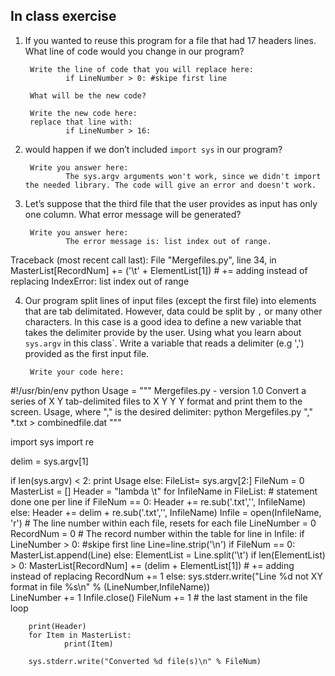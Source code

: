 ## In class exercise

1. If you wanted to reuse this program for a file that had 17 headers lines. What line of code
would you change in our program?

        Write the line of code that you will replace here:
                if LineNumber > 0: #skipe first line

        What will be the new code?

        Write the new code here:
        replace that line with:
                if LineNumber > 16:

2. would happen if we don’t included `import sys` in our program?

        Write you answer here:
                The sys.argv arguments won't work, since we didn't import the needed library. The code will give an error and doesn't work.

3. Let’s suppose that the third file that the user provides as input
has only one column. What error message will be generated?

        Write you answer here:
                The error message is: list index out of range.
  Traceback (most recent call last):
  File "Mergefiles.py", line 34, in <module>
    MasterList[RecordNum] += ('\t' + ElementList[1]) # += adding instead of replacing
IndexError: list index out of range

4. Our program split lines of input files (except the first file) into elements
that are tab delimitated. However, data could be split by `,` or many other
characters. In this case is a good idea to define a new variable that takes the delimiter
provide by the user. Using what you learn about `sys.argv` in this class`.
Write a variable that reads a delimiter (e.g ',') provided as the first input file.

        Write your code here:
        
#!/usr/bin/env python
Usage = """
Mergefiles.py - version 1.0
Convert a series of X Y tab-delimited files
to X Y Y Y format and print them to the screen.
Usage, where "," is the desired delimiter:
        python Mergefiles.py "," *.txt > combinedfile.dat
"""

import sys
import re

delim = sys.argv[1]

if len(sys.argv) < 2:
        print Usage
else:
        FileList= sys.argv[2:]
        FileNum = 0
        MasterList = []
        Header = "lambda \t"
        for InfileName in FileList: # statement done one per line
                if FileNum == 0:
                        Header += re.sub('.txt','', InfileName)
                else:
                        Header += delim + re.sub('.txt','', InfileName)
                Infile = open(InfileName, 'r')
                # The line number within each file, resets for each file
                LineNumber = 0
                RecordNum = 0 # The record number within the table
                for line in Infile:
                        if LineNumber > 0: #skipe first line
                                Line=line.strip('\n')
                                if FileNum == 0:
                                        MasterList.append(Line)
                                else:
                                        ElementList = Line.split('\t')
                                        if len(ElementList) > 0:
                                                MasterList[RecordNum] += (delim + ElementList[1]) # += adding instead of replacing
                                                RecordNum += 1
                                        else:
                                                sys.stderr.write("Line %d not XY format in file %s\n" % (LineNumber,InfileName))   
                        LineNumber += 1
                Infile.close()
                FileNum += 1 # the last stament in the file loop

        print(Header)
        for Item in MasterList:
                print(Item)

        sys.stderr.write("Converted %d file(s)\n" % FileNum)
